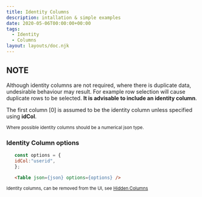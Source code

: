 ```yaml
---
title: Identity Columns
description: intallation & simple examples
date: 2020-05-06T00:00:00+00:00
tags:
  - Identity
  - Columns
layout: layouts/doc.njk
---
```

## NOTE
Although identity columns are not required, where there is  duplicate data, undesirable behaviour may result. For example row selection will cause duplicate rows to be selected. **It is advisable to include an identity column**.

The first column [0] is assumed to be the identity column unless specified using **idCol**.

<sub>Where possible identity columns should be a numerical json type.</sub>

### Identity Column options

 ```js
    const options = {
    idCol:"userid",
    };

```
```html
   <Table json={json} options={options} />
```
<sub>Identity columns, can be removed from the UI, see [Hidden Columns](/posts/hiddencolumns/)</sub>
 